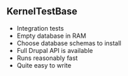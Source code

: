 <h2>KernelTestBase</h2>
          <ul>
<li>Integration tests</li>
            <li>Empty database in RAM</li>
            <li>Choose database schemas to install</li>
            <li>Full Drupal API is available</li>
            <li>Runs reasonably fast</li>
            <li>Quite easy to write</li>
          </ul>